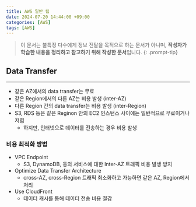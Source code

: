 ```yaml
---
title: AWS 일반 팁
date: 2024-07-20 14:44:00 +09:00
categories: [AWS]
tags: [AWS]
---
```


> 이 문서는 불특정 다수에게 정보 전달을 목적으로 하는 문서가 아니며, **작성자가 학습한 내용을 정리하고 참고하기 위해 작성한 문서**입니다.
{: .prompt-tip}

## Data Transfer
---

- 같은 AZ에서의 data transfer는 무료
- 같은 Region에서의 다른 AZ는 비용 발생 (inter-AZ)
- 다른 Region 간의 data transfer는 비용 발생 (inter-Region)
- S3, RDS 등은 같은 Reginon 안의 EC2 인스턴스 사이에는 일반적으로 무료이거나 저렴
    - 하지만, 인터넷으로 데이터를 전송하는 경우 비용 발생

### 비용 최적화 방법

- VPC Endpoint
    - S3, DynamoDB, 등의 서비스에 대한 Inter-AZ 트래픽 비용 발생 방지
- Optimize Data Transfer Architecture
    - cross-AZ, cross-Region 트래픽 최소화하고 가능하면 같은 AZ, Region에서 처리
- Use CloudFront
    - 데이터 캐시를 통해 데이터 전송 비용 절감
